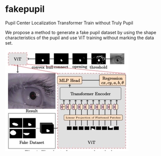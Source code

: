 # fakepupil

Pupil Center Localization Transformer Train without Truly Pupil

We propose a method to generate a fake pupil dataset by using the shape characteristics of the pupil and use ViT training without marking the data set. 

![](F6D2FC6D-A0FD-4D7F-B049-E4FEA622D38D_4_5005_c.jpeg)
